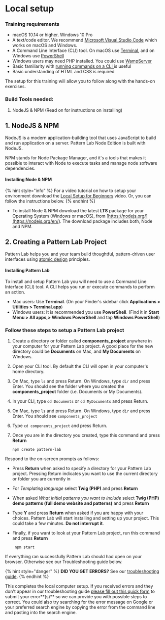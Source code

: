 # Local setup

### Training requirements

* macOS 10.14 or higher.  Windows 10 Pro
* A text/code editor.  We recommend [Microsoft Visual Studio Code](https://code.visualstudio.com/download) which works on macOS and Windows.
* A Command Line Interface \(CLI\) tool.  On macOS use [Terminal](https://www.youtube.com/watch?v=Jm8-UFf8IMg), and on Windows use [PowerShell](https://www.youtube.com/watch?v=VFuobJbbDtU)
* Windows users may need PHP installed.  You could use [WampServer](https://www.youtube.com/watch?v=D_Fhu_6RuMw)
* Basic familiarity with [running commands on a CLI ](https://www.hongkiat.com/blog/web-designers-essential-command-lines/)is useful
* Basic understanding of HTML and CSS is required

The setup for this training will allow you to follow along with the hands-on exercises.

### Build Tools needed:

1. NodeJS & NPM \(Read on for instructions on installing\)

## 1. NodeJS & NPM

NodeJS is a modern application-building tool that uses JavaScript to build and run application on a server.  Pattern Lab Node Edition is built with NodeJS.

NPM stands for Node Package Manager, and it's a tools that makes it possible to interact with Node to execute tasks and manage node software dependencies.

#### Installing Node & NPM

{% hint style="info" %}
For a video tutorial on how to setup your environment download the [Local Setup for Beginners](https://drive.google.com/drive/folders/1-gIa-bYV1LXhK6t51CWarrX-h1DUvzbO?usp=sharing) video. Or, you can follow the instructions below.
{% endhint %}

* To install Node & NPM download the latest **LTS** package for your Operating System \(Windows or macOS\), from [https://nodejs.org/](https://nodejs.org/en/).  The download package includes both, Node and NPM.

## 2. Creating a Pattern Lab Project

Pattern Lab helps you and your team build thoughtful, pattern-driven user interfaces using [atomic design](http://atomicdesign.bradfrost.com) principles.

#### Installing Pattern Lab

To install and setup Pattern Lab you will need to use a Command Line Interface \(CLI\) tool. A CLI helps you run or execute commands to perform an action.

* Mac users: Use **Terminal**. \(On your Finder's sidebar click **Applications &gt; Utilities &gt; Terminal.app**\)
* Windows users: It is recommended you use **PowerShell**. \(Find it in **Start Menu &gt; All apps,&gt; Windows PowerShell** and tap **Windows PowerShell**\)

### Follow these steps to setup a Pattern Lab project

1. Create a directory or folder called **components\_project** anywhere in your computer for your Pattern Lab project.  A good place for the new directory could be **Documents** on Mac, and **My Documents** on Windows.
2. Open your CLI tool. By default the CLI will open in your computer's home directory.
3. On Mac, type `ls` and press Return.  On Windows, type `dir` and press Enter.  You should see the folder where you created the **components\_project** folder \(i.e. Documents or My Documents\).
4. In your CLI, type `cd Documents` or `cd MyDocuments` and press Return.
5. On Mac, type `ls` and press Return.  On Windows, type `dir` and press Enter.  You should see `components_project`
6. Type `cd components_project` and press Return.
7. Once you are in the directory you created, type this command and press **Return**

   ```text
   npm create pattern-lab
   ```

Respond to the on-screen prompts as follows:

* Press **Return** when asked to specify a directory for your Pattern Lab project.  Pressing Return  indicates you want to use the current directory or folder you are currently in
* For _Templating language_ select **Twig \(PHP\)** and press  **Return**
* When asked _What initial patterns you want to include_ select **Twig \(PHP\) demo patterns \(full demo website and patterns\)** and press **Return**
* Type **Y** and press **Return** when asked if you are happy with your choices.  Pattern Lab will start  installing and setting up your project.  This could take a few minutes. **Do not interrupt it**.
* Finally, if you want to look at your Pattern Lab project, run this command and press **Return**

  ```text
   npm start
  ```

If everything ran successfully Pattern Lab should had open on your browser.  Otherwise see our Troubleshooting guide below.

{% hint style="danger" %}
**DID YOU GET ERRORS?**  See our [troubleshooting guide](https://docs.google.com/document/d/1BU5C4jFcUKo2r-YCwT0UH-s4Rfb95KvEnHxCzfnMVF8/edit#).
{% endhint %}

This completes the local computer setup. If you received errors and they don't appear in our troubleshooting guide [please fill out this quick form](https://forms.gle/Xt4aYbCWCrK1zH65A) to submit your error**\(s\)** so we can provide you with possible steps to correct.  You could also try searching for the error message on Google or your preferred search engine by copying the error from the command line and pasting into the search engine.

